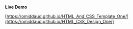 **Live Demo**

[https://omiddaud.github.io/HTML_And_CSS_Template_One/](https://omiddaud.github.io/HTML_CSS_Design_One/)
